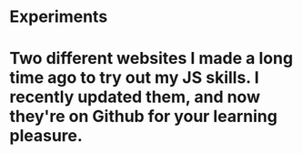 # Experiments
# Two different websites I made a long time ago to try out my JS skills. I recently updated them, and now they're on Github for your learning pleasure.
